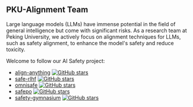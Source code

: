 ## PKU-Alignment Team

Large language models (LLMs) have immense potential in the field of general intelligence but come with significant risks. As a research team at Peking University, we actively focus on alignment techniques for LLMs, such as safety alignment, to enhance the model's safety and reduce toxicity.

Welcome to follow our AI Safety project:
- [align-anything](https://github.com/PKU-Alignment/align-anything) [![GitHub stars](https://img.shields.io/github/stars/PKU-Alignment/align-anything)](https://github.com/PKU-Alignment/align-anything/stargazers)
- [safe-rlhf](https://github.com/PKU-Alignment/safe-rlhf) [![GitHub stars](https://img.shields.io/github/stars/PKU-Alignment/safe-rlhf)](https://github.com/PKU-Alignment/safe-rlhf/stargazers)
- [omnisafe](https://github.com/PKU-Alignment/omnisafe) [![GitHub stars](https://img.shields.io/github/stars/PKU-Alignment/omnisafe)](https://github.com/PKU-Alignment/omnisafe/stargazers)
- [safepo](https://github.com/PKU-Alignment/Safe-Policy-Optimization) [![GitHub stars](https://img.shields.io/github/stars/PKU-Alignment/Safe-Policy-Optimization)](https://github.com/PKU-Alignment/Safe-Policy-Optimization/stargazers)
- [safety-gymnasium](https://github.com/PKU-Alignment/safety-gymnasium) [![GitHub stars](https://img.shields.io/github/stars/PKU-Alignment/safety-gymnasium)](https://github.com/PKU-Alignment/safety-gymnasium/stargazers)
